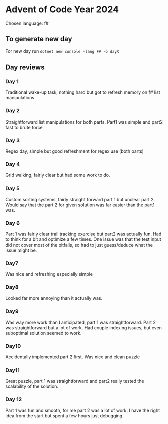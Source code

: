 # Advent of Code Year 2024
Chosen language: f#

## To generate new day

For new day run 
`dotnet new console -lang F# -o dayX`

## Day reviews

### Day 1

Traditional wake-up task, nothing hard but got to refresh memory on f# list manipulations

### Day 2

Straightforward list manipulations for both parts. Part1 was simple and part2 fast to brute force

### Day 3

Regex day, simple but good refreshment for regex use (both parts)


### Day 4

Grid walking, fairly clear but had some work to do.

### Day 5

Custom sorting systems, fairly straight forward part 1 but unclear part 2. Would say that the part 2 for given solution was far easier than the part1 was.

### Day 6
Part 1 was fairly clear trail tracking exercise but part2 was actually fun. Had to think for a bit and optimize a few times. One issue was that the test input did not cover most of the pitfalls, so had to just guess/deduce what the issue might be.

### Day7
Was nice and refreshing especially simple

### Day8
Looked far more annoying than it actually was.

### Day9
Was way more work than I anticipated, part 1 was straightforward. Part 2 was straightforward but a lot of work. Had couple indexing issues, but even suboptimal solution seemed to work.

### Day10

Accidentally implemented part 2 first. Was nice and clean puzzle

### Day11

Great puzzle, part 1 was straightforward and part2 really tested the scalability of the solution.

### Day 12
Part 1 was fun and smooth, for me part 2 was a lot of work. I have the right idea from the start but spent a few hours just debugging